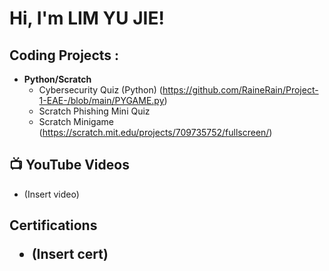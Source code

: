 <h1>Hi, I'm LIM YU JIE! 

<h2> Coding Projects :</h2>

- <b>Python/Scratch</b>
  - Cybersecurity Quiz (Python) (https://github.com/RaineRain/Project-1-EAE-/blob/main/PYGAME.py)
  - Scratch Phishing Mini Quiz
  - Scratch Minigame (https://scratch.mit.edu/projects/709735752/fullscreen/)
  
<h2>📺 YouTube Videos</h2>

- (Insert video)

<h2> Certifications

- (Insert cert)


<!--
**joshmadakor1/joshmadakor1** is a ✨ _special_ ✨ repository because its `README.md` (this file) appears on your GitHub profile.

Here are some ideas to get you started:

- 🔭 I’m currently working on ...
- 🌱 I’m currently learning ...
- 👯 I’m looking to collaborate on ...
- 🤔 I’m looking for help with ...
- 💬 Ask me about ...
- 📫 How to reach me: ...
- 😄 Pronouns: ...
- ⚡ Fun fact: ...
-->
